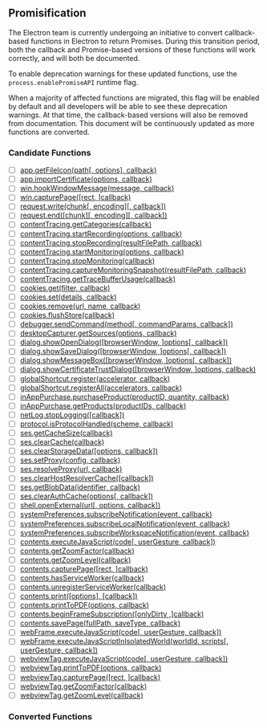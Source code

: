 ## Promisification

The Electron team is currently undergoing an initiative to convert callback-based functions in Electron to return Promises. During this transition period, both the callback and Promise-based versions of these functions will work correctly, and will both be documented.

To enable deprecation warnings for these updated functions, use the `process.enablePromiseAPI` runtime flag.

When a majority of affected functions are migrated, this flag will be enabled by default and all developers will be able to see these deprecation warnings. At that time, the callback-based versions will also be removed from documentation. This document will be continuously updated as more functions are converted.

### Candidate Functions

- [ ] [app.getFileIcon(path[, options], callback)](https://github.com/electron/electron/blob/master/docs/api/app.md#getFileIcon)
- [ ] [app.importCertificate(options, callback)](https://github.com/electron/electron/blob/master/docs/api/app.md#importCertificate)
- [ ] [win.hookWindowMessage(message, callback)](https://github.com/electron/electron/blob/master/docs/api/browser-window.md#hookWindowMessage)
- [ ] [win.capturePage([rect, ]callback)](https://github.com/electron/electron/blob/master/docs/api/browser-window.md#capturePage)
- [ ] [request.write(chunk[, encoding][, callback])](https://github.com/electron/electron/blob/master/docs/api/client-request.md#write)
- [ ] [request.end([chunk][, encoding][, callback])](https://github.com/electron/electron/blob/master/docs/api/client-request.md#end)
- [ ] [contentTracing.getCategories(callback)](https://github.com/electron/electron/blob/master/docs/api/content-tracing.md#getCategories)
- [ ] [contentTracing.startRecording(options, callback)](https://github.com/electron/electron/blob/master/docs/api/content-tracing.md#startRecording)
- [ ] [contentTracing.stopRecording(resultFilePath, callback)](https://github.com/electron/electron/blob/master/docs/api/content-tracing.md#stopRecording)
- [ ] [contentTracing.startMonitoring(options, callback)](https://github.com/electron/electron/blob/master/docs/api/content-tracing.md#startMonitoring)
- [ ] [contentTracing.stopMonitoring(callback)](https://github.com/electron/electron/blob/master/docs/api/content-tracing.md#stopMonitoring)
- [ ] [contentTracing.captureMonitoringSnapshot(resultFilePath, callback)](https://github.com/electron/electron/blob/master/docs/api/content-tracing.md#captureMonitoringSnapshot)
- [ ] [contentTracing.getTraceBufferUsage(callback)](https://github.com/electron/electron/blob/master/docs/api/content-tracing.md#getTraceBufferUsage)
- [ ] [cookies.get(filter, callback)](https://github.com/electron/electron/blob/master/docs/api/cookies.md#get)
- [ ] [cookies.set(details, callback)](https://github.com/electron/electron/blob/master/docs/api/cookies.md#set)
- [ ] [cookies.remove(url, name, callback)](https://github.com/electron/electron/blob/master/docs/api/cookies.md#remove)
- [ ] [cookies.flushStore(callback)](https://github.com/electron/electron/blob/master/docs/api/cookies.md#flushStore)
- [ ] [debugger.sendCommand(method[, commandParams, callback])](https://github.com/electron/electron/blob/master/docs/api/debugger.md#sendCommand)
- [ ] [desktopCapturer.getSources(options, callback)](https://github.com/electron/electron/blob/master/docs/api/desktop-capturer.md#getSources)
- [ ] [dialog.showOpenDialog([browserWindow, ]options[, callback])](https://github.com/electron/electron/blob/master/docs/api/dialog.md#showOpenDialog)
- [ ] [dialog.showSaveDialog([browserWindow, ]options[, callback])](https://github.com/electron/electron/blob/master/docs/api/dialog.md#showSaveDialog)
- [ ] [dialog.showMessageBox([browserWindow, ]options[, callback])](https://github.com/electron/electron/blob/master/docs/api/dialog.md#showMessageBox)
- [ ] [dialog.showCertificateTrustDialog([browserWindow, ]options, callback)](https://github.com/electron/electron/blob/master/docs/api/dialog.md#showCertificateTrustDialog)
- [ ] [globalShortcut.register(accelerator, callback)](https://github.com/electron/electron/blob/master/docs/api/global-shortcut.md#register)
- [ ] [globalShortcut.registerAll(accelerators, callback)](https://github.com/electron/electron/blob/master/docs/api/global-shortcut.md#registerAll)
- [ ] [inAppPurchase.purchaseProduct(productID, quantity, callback)](https://github.com/electron/electron/blob/master/docs/api/in-app-purchase.md#purchaseProduct)
- [ ] [inAppPurchase.getProducts(productIDs, callback)](https://github.com/electron/electron/blob/master/docs/api/in-app-purchase.md#getProducts)
- [ ] [netLog.stopLogging([callback])](https://github.com/electron/electron/blob/master/docs/api/net-log.md#stopLogging)
- [ ] [protocol.isProtocolHandled(scheme, callback)](https://github.com/electron/electron/blob/master/docs/api/protocol.md#isProtocolHandled)
- [ ] [ses.getCacheSize(callback)](https://github.com/electron/electron/blob/master/docs/api/session.md#getCacheSize)
- [ ] [ses.clearCache(callback)](https://github.com/electron/electron/blob/master/docs/api/session.md#clearCache)
- [ ] [ses.clearStorageData([options, callback])](https://github.com/electron/electron/blob/master/docs/api/session.md#clearStorageData)
- [ ] [ses.setProxy(config, callback)](https://github.com/electron/electron/blob/master/docs/api/session.md#setProxy)
- [ ] [ses.resolveProxy(url, callback)](https://github.com/electron/electron/blob/master/docs/api/session.md#resolveProxy)
- [ ] [ses.clearHostResolverCache([callback])](https://github.com/electron/electron/blob/master/docs/api/session.md#clearHostResolverCache)
- [ ] [ses.getBlobData(identifier, callback)](https://github.com/electron/electron/blob/master/docs/api/session.md#getBlobData)
- [ ] [ses.clearAuthCache(options[, callback])](https://github.com/electron/electron/blob/master/docs/api/session.md#clearAuthCache)
- [ ] [shell.openExternal(url[, options, callback])](https://github.com/electron/electron/blob/master/docs/api/shell.md#openExternal)
- [ ] [systemPreferences.subscribeNotification(event, callback)](https://github.com/electron/electron/blob/master/docs/api/system-preferences.md#subscribeNotification)
- [ ] [systemPreferences.subscribeLocalNotification(event, callback)](https://github.com/electron/electron/blob/master/docs/api/system-preferences.md#subscribeLocalNotification)
- [ ] [systemPreferences.subscribeWorkspaceNotification(event, callback)](https://github.com/electron/electron/blob/master/docs/api/system-preferences.md#subscribeWorkspaceNotification)
- [ ] [contents.executeJavaScript(code[, userGesture, callback])](https://github.com/electron/electron/blob/master/docs/api/web-contents.md#executeJavaScript)
- [ ] [contents.getZoomFactor(callback)](https://github.com/electron/electron/blob/master/docs/api/web-contents.md#getZoomFactor)
- [ ] [contents.getZoomLevel(callback)](https://github.com/electron/electron/blob/master/docs/api/web-contents.md#getZoomLevel)
- [ ] [contents.capturePage([rect, ]callback)](https://github.com/electron/electron/blob/master/docs/api/web-contents.md#capturePage)
- [ ] [contents.hasServiceWorker(callback)](https://github.com/electron/electron/blob/master/docs/api/web-contents.md#hasServiceWorker)
- [ ] [contents.unregisterServiceWorker(callback)](https://github.com/electron/electron/blob/master/docs/api/web-contents.md#unregisterServiceWorker)
- [ ] [contents.print([options], [callback])](https://github.com/electron/electron/blob/master/docs/api/web-contents.md#print)
- [ ] [contents.printToPDF(options, callback)](https://github.com/electron/electron/blob/master/docs/api/web-contents.md#printToPDF)
- [ ] [contents.beginFrameSubscription([onlyDirty ,]callback)](https://github.com/electron/electron/blob/master/docs/api/web-contents.md#beginFrameSubscription)
- [ ] [contents.savePage(fullPath, saveType, callback)](https://github.com/electron/electron/blob/master/docs/api/web-contents.md#savePage)
- [ ] [webFrame.executeJavaScript(code[, userGesture, callback])](https://github.com/electron/electron/blob/master/docs/api/web-frame.md#executeJavaScript)
- [ ] [webFrame.executeJavaScriptInIsolatedWorld(worldId, scripts[, userGesture, callback])](https://github.com/electron/electron/blob/master/docs/api/web-frame.md#executeJavaScriptInIsolatedWorld)
- [ ] [webviewTag.executeJavaScript(code[, userGesture, callback])](https://github.com/electron/electron/blob/master/docs/api/webview-tag.md#executeJavaScript)
- [ ] [webviewTag.printToPDF(options, callback)](https://github.com/electron/electron/blob/master/docs/api/webview-tag.md#printToPDF)
- [ ] [webviewTag.capturePage([rect, ]callback)](https://github.com/electron/electron/blob/master/docs/api/webview-tag.md#capturePage)
- [ ] [webviewTag.getZoomFactor(callback)](https://github.com/electron/electron/blob/master/docs/api/webview-tag.md#getZoomFactor)
- [ ] [webviewTag.getZoomLevel(callback)](https://github.com/electron/electron/blob/master/docs/api/webview-tag.md#getZoomLevel)

### Converted Functions
